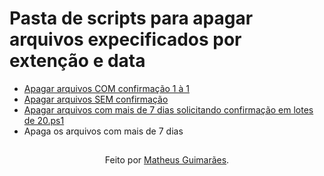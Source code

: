# Pasta de scripts para apagar arquivos expecificados por extenção e data

-  <a href="[https://github.com/matthecog](https://github.com/matthecog/Script/blob/main/Apagar%20arquivos%20por%20exten%C3%A7%C3%A3o%20e%20data/Apagar%20arquivos%20COM%20confirma%C3%A7%C3%A3o%201%20%C3%A0%201.ps1)">Apagar arquivos COM confirmação 1 à 1</a>
-  <a href="[https://github.com/matthecog](https://github.com/matthecog/Script/blob/main/Apagar%20arquivos%20por%20exten%C3%A7%C3%A3o%20e%20data/Apagar%20arquivos%20SEM%20confirma%C3%A7%C3%A3o.ps1)">Apagar arquivos SEM confirmação</a>
-  <a href="[https://github.com/matthecog](https://github.com/matthecog/Script/blob/main/Apagar%20arquivos%20por%20exten%C3%A7%C3%A3o%20e%20data/Apagar%20arquivos%20COM%20confirma%C3%A7%C3%A3o%20em%20lotes%20de%2020.ps1)">Apagar arquivos com mais de 7 dias solicitando confirmação em lotes de 20.ps1</a>
-  Apaga os arquivos com mais de 7 dias
##
<div align="center">Feito por <a href="https://github.com/matthecog">Matheus Guimarães</a>.</div>
